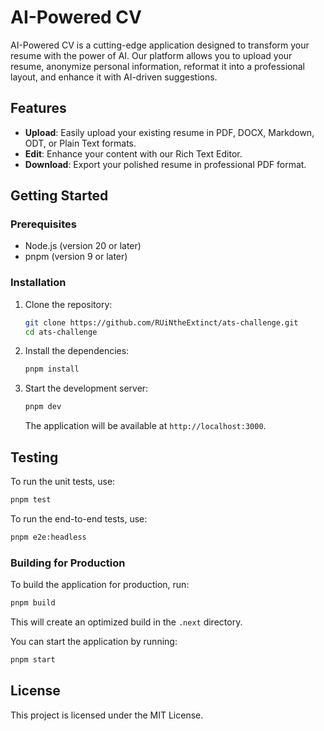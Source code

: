 # AI-Powered CV

AI-Powered CV is a cutting-edge application designed to transform your resume with the power of AI. Our platform allows you to upload your resume, anonymize personal information, reformat it into a professional layout, and enhance it with AI-driven suggestions.

## Features

- **Upload**: Easily upload your existing resume in PDF, DOCX, Markdown, ODT, or Plain Text formats.
- **Edit**: Enhance your content with our Rich Text Editor.
- **Download**: Export your polished resume in professional PDF format.

## Getting Started

### Prerequisites

- Node.js (version 20 or later)
- pnpm (version 9 or later)

### Installation

1. Clone the repository:

    ```bash
    git clone https://github.com/RUiNtheExtinct/ats-challenge.git
    cd ats-challenge
    ```

2. Install the dependencies:

    ```bash
    pnpm install
    ```

3. Start the development server:

    ```bash
    pnpm dev
    ```

    The application will be available at `http://localhost:3000`.

## Testing

To run the unit tests, use:

```bash
pnpm test
```

To run the end-to-end tests, use:

```bash
pnpm e2e:headless
```

### Building for Production

To build the application for production, run:

```bash
pnpm build
```

This will create an optimized build in the `.next` directory.

You can start the application by running:

```bash
pnpm start
```

## License

This project is licensed under the MIT License.
